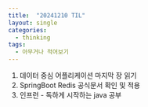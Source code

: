 ```yaml
---
title:  "20241210 TIL"
layout: single
categories:
  - thinking
tags:
  - 아무거나 적어보기
---
```


1. 데이터 중심 어플리케이션 마지막 장 읽기
2. SpringBoot Redis 공식문서 확인 및 적용
3. 인프런 - 독하게 시작하는 java 공부

